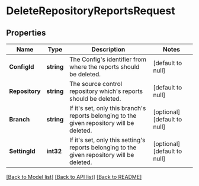 # DeleteRepositoryReportsRequest

## Properties
Name | Type | Description | Notes
------------ | ------------- | ------------- | -------------
**ConfigId** | **string** | The Config&#x27;s identifier from where the reports should be deleted. | [default to null]
**Repository** | **string** | The source control repository which&#x27;s reports should be deleted. | [default to null]
**Branch** | **string** | If it&#x27;s set, only this branch&#x27;s reports belonging to the given repository will be deleted. | [optional] [default to null]
**SettingId** | **int32** | If it&#x27;s set, only this setting&#x27;s reports belonging to the given repository will be deleted. | [optional] [default to null]

[[Back to Model list]](../README.md#documentation-for-models) [[Back to API list]](../README.md#documentation-for-api-endpoints) [[Back to README]](../README.md)

